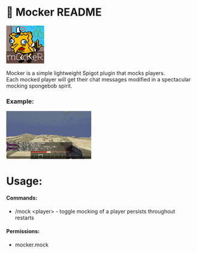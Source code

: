 🤡 Mocker README
====
 <a href="https://www.spigotmc.org/resources/mocker.106928/" target="_blank">
  <img src="./images/logo.jpg" style="width: 20%">
 </a>

<p>
Mocker is a simple lightweight Spigot plugin that mocks players.<br>
Each mocked player will get their chat messages modified in a spectacular <italic>mocking spongebob</italic> spirit.<br>
</p>

### Example:

<img src="./images/example.png" style="width: 45%">

# Usage:

#### Commands:
- /mock \<player\> - toggle mocking of a player persists throughout restarts

#### Permissions:
- mocker.mock
